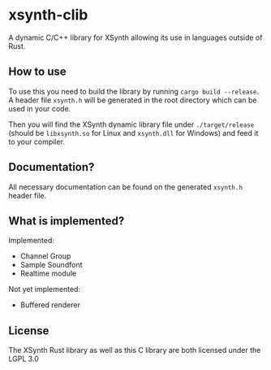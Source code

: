 # xsynth-clib
A dynamic C/C++ library for XSynth allowing its use in languages outside of Rust.

## How to use
To use this you need to build the library by running `cargo build --release`. A header file `xsynth.h` will be generated in the root directory which can be used in your code.

Then you will find the XSynth dynamic library file under `./target/release` (should be `libxsynth.so` for Linux and `xsynth.dll` for Windows) and feed it to your compiler.

## Documentation?
All necessary documentation can be found on the generated `xsynth.h` header file.

## What is implemented?
Implemented:
- Channel Group
- Sample Soundfont
- Realtime module

Not yet implemented:
- Buffered renderer

## License
The XSynth Rust library as well as this C library are both licensed under the LGPL 3.0

